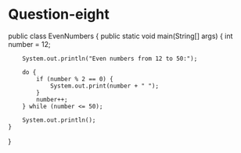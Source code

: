 # Question-eight
public class EvenNumbers {
    public static void main(String[] args) {
        int number = 12;
        
        System.out.println("Even numbers from 12 to 50:");
        
        do {
            if (number % 2 == 0) {
                System.out.print(number + " ");
            }
            number++;
        } while (number <= 50);
        
        System.out.println(); 
    }
}
